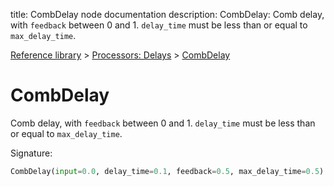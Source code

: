 title: CombDelay node documentation
description: CombDelay: Comb delay, with `feedback` between 0 and 1. `delay_time` must be less than or equal to `max_delay_time`.

[Reference library](../../index.md) > [Processors: Delays](../index.md) > [CombDelay](index.md)

# CombDelay

Comb delay, with `feedback` between 0 and 1. `delay_time` must be less than or equal to `max_delay_time`.

Signature:
```python
CombDelay(input=0.0, delay_time=0.1, feedback=0.5, max_delay_time=0.5)
```
